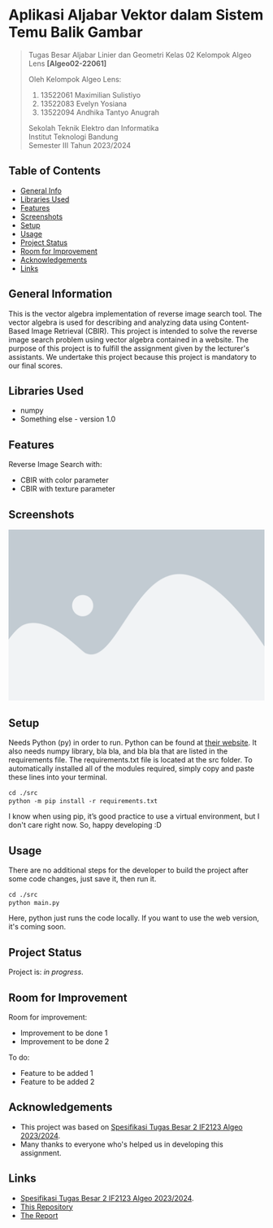 # Aplikasi Aljabar Vektor dalam Sistem Temu Balik Gambar

> Tugas Besar Aljabar Linier dan Geometri Kelas 02 Kelompok Algeo Lens **[Algeo02-22061]**
> 
> Oleh Kelompok Algeo Lens:<br>
> 1. 13522061 Maximilian Sulistiyo<br>
> 2. 13522083 Evelyn Yosiana<br>
> 3. 13522094 Andhika Tantyo Anugrah<br>
> 
> Sekolah Teknik Elektro dan Informatika<br>
> Institut Teknologi Bandung<br>
> Semester III Tahun 2023/2024


## Table of Contents
* [General Info](#general-information)
* [Libraries Used](#libraries-used)
* [Features](#features)
* [Screenshots](#screenshots)
* [Setup](#setup)
* [Usage](#usage)
* [Project Status](#project-status)
* [Room for Improvement](#room-for-improvement)
* [Acknowledgements](#acknowledgements)
* [Links](#links)


## General Information
This is the vector algebra implementation of reverse image search tool. The vector algebra is used for describing and analyzing data using Content-Based Image Retrieval (CBIR). This project is intended to solve the reverse image search problem using vector algebra contained in a website. The purpose of this project is to fulfill the assignment given by the lecturer's assistants. We undertake this project because this project is mandatory to our final scores.


## Libraries Used
- numpy
- Something else - version 1.0


## Features
Reverse Image Search with:
- CBIR with color parameter
- CBIR with texture parameter


## Screenshots
![Screenshot 1](./img/placeholder.png)


## Setup

Needs Python (py) in order to run. Python can be found at [their website](https://www.python.org/downloads/). It also needs numpy library, bla bla, and bla bla that are listed in the requirements file. The requirements.txt file is located at the src folder. To automatically installed all of the modules required, simply copy and paste these lines into your terminal.

```shell
cd ./src
python -m pip install -r requirements.txt
```

I know when using pip, it’s good practice to use a virtual environment, but I don't care right now. So, happy developing :D


## Usage

There are no additional steps for the developer to build the project after some code changes, just save it, then run it.

```shell
cd ./src
python main.py
```

Here, python just runs the code locally. If you want to use the web version, it's coming soon.


## Project Status
Project is: _in progress_.


## Room for Improvement

Room for improvement:
- Improvement to be done 1
- Improvement to be done 2

To do:
- Feature to be added 1
- Feature to be added 2


## Acknowledgements
- This project was based on [Spesifikasi Tugas Besar 2 IF2123 Algeo 2023/2024](https://docs.google.com/document/d/1HVDyywnUdNz9hStgx5ZLqHypK89hWH8qfERJOiDw6KA/edit).
- Many thanks to everyone who's helped us in developing this assignment.


## Links
- [Spesifikasi Tugas Besar 2 IF2123 Algeo 2023/2024](https://docs.google.com/document/d/1HVDyywnUdNz9hStgx5ZLqHypK89hWH8qfERJOiDw6KA/edit).
- [This Repository](https://github.com/riyorax/Algeo02-22061)
- [The Report]()